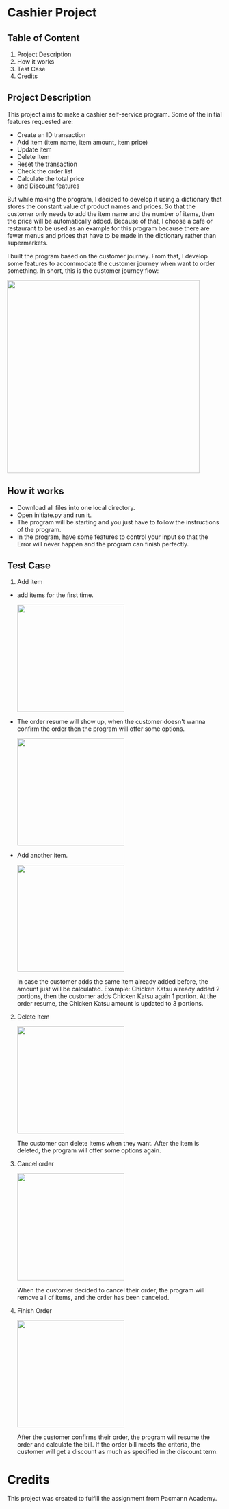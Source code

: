 # Cashier Project

## Table of Content
1. Project Description
2. How it works
3. Test Case
4. Credits

## Project Description
This project aims to make a cashier self-service program. Some of the initial features requested are:
* Create an ID transaction
* Add item (item name, item amount, item price)
* Update item
* Delete Item
* Reset the transaction
* Check the order list
* Calculate the total price
* and Discount features

But while making the program, I decided to develop it using a dictionary that stores the constant value of product names and prices. So that the customer only needs to add the item name and the number of items, then the price will be automatically added. Because of that, I choose a cafe or restaurant to be used as an example for this program because there are fewer menus and prices that have to be made in the dictionary rather than supermarkets.

I built the program based on the customer journey. From that, I develop some features to accommodate the customer journey when want to order something.
In short, this is the customer journey flow:

<img src="https://github.com/dzakiyma/cashier/assets/137891087/040ab8b3-5ddf-458a-be54-acc2cf22e894" width=450>

## How it works
* Download all files into one local directory.
* Open initiate.py and run it.
* The program will be starting and you just have to follow the instructions of the program.
* In the program, have some features to control your input so that the Error will never happen and the program can finish perfectly.

## Test Case
1. Add item
* add items for the first time.
  
  <img src="https://github.com/dzakiyma/cashier/assets/137891087/b1440a6f-9ab5-47d5-ab3f-ac8b30aa18c7" width=250> 
  
* The order resume will show up, when the customer doesn't wanna confirm the order then the program will offer some options.

  <img src="https://github.com/dzakiyma/cashier/assets/137891087/3c6e28bc-16af-40cb-a32c-dc8ff4930f28" width=250>

* Add another item.
  
  <img src="https://github.com/dzakiyma/cashier/assets/137891087/0586d5c1-1eb8-4fa6-a1c5-dbe3dad35df6" width=250>
  
  In case the customer adds the same item already added before, the amount just will be calculated. Example: Chicken Katsu already added 2 portions, then the customer adds Chicken Katsu again 1 portion. At the order resume, the Chicken Katsu amount is updated to 3 portions.

2. Delete Item
   
    <img src="https://github.com/dzakiyma/cashier/assets/137891087/9e1f2a13-90a4-4fe8-9194-a0b0249dac11" width=250>
  
    The customer can delete items when they want. After the item is deleted, the program will offer some options again.
  
3. Cancel order

    <img src="https://github.com/dzakiyma/cashier/assets/137891087/74cc24b8-5466-4dc3-af53-0bce32d5e29b" width=250>
    
    When the customer decided to cancel their order, the program will remove all of items, and the order has been canceled.

4. Finish Order

    <img src="https://github.com/dzakiyma/cashier/assets/137891087/534194eb-64ab-4690-a28b-6b3f0fabfab7" width=250>
  
    After the customer confirms their order, the program will resume the order and calculate the bill. If the order bill meets the criteria, the customer will get a discount as much as specified in the discount term.

# Credits
This project was created to fulfill the assignment from Pacmann Academy.


 


